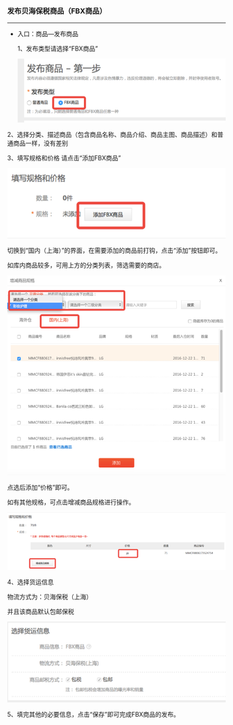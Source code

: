 ### 发布贝海保税商品（FBX商品）

---

* 入口：商品—发布商品

  1、发布类型请选择“FBX商品”

  ![](/product-management/images/fbfbx_1.png)

2、选择分类、描述商品（包含商品名称、商品介绍、商品主图、商品描述）和普通商品一样，没有差别

3、填写规格和价格 请点击“添加FBX商品”

![](/product-management/images/fbfbx_2.png)

切换到“国内（上海）”的界面，在需要添加的商品前打钩，点击“添加”按钮即可。

如库内商品较多，可用上方的分类列表，筛选需要的商店。

![](/product-management/images/fbfbx_3.png)

点选后添加“价格”即可。

如有其他规格，可点击增减商品规格进行操作。

![](/product-management/images/fbfbx_4.png)

4、选择货运信息

物流方式为：贝海保税（上海）

并且该商品默认包邮保税

![](/product-management/images/fbfbx_5.png)

5、填完其他的必要信息，点击“保存”即可完成FBX商品的发布。



